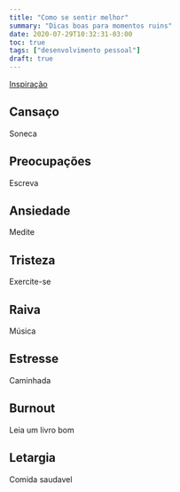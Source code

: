 ```yaml
---
title: "Como se sentir melhor"
summary: "Dicas boas para momentos ruins"
date: 2020-07-29T10:32:31-03:00
toc: true
tags: ["desenvolvimento pessoal"]
draft: true
---
```


[Inspiração](https://www.facebook.com/photo/?fbid=833743904823202&set=a.710802380450689)

## Cansaço

Soneca

## Preocupações

Escreva

## Ansiedade

Medite

## Tristeza

Exercite-se


## Raiva

Música

## Estresse

Caminhada

## Burnout

Leia um livro bom

## Letargia

Comida saudavel


